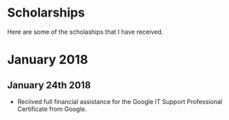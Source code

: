 # Scholarships 
Here are some of the scholaships that I have received.

# January 2018

## January 24th 2018
- Reciived full financial assistance for the Google IT Support Professional Certificate from Google.







